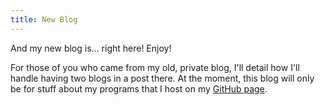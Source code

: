 ```yaml
---
title: New Blog
---
```


And my new blog is... right here! Enjoy!

For those of you who came from my old, private blog, I'll detail how I'll handle having two blogs
in a post there. At the moment, this blog will only be for stuff about my programs that I host on
my [GitHub page](https://github.com/JBYoshi).